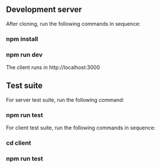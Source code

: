 ## Development server

After cloning, run the following commands in sequence:

### npm install

### npm run dev

The client runs in http://localhost:3000

## Test suite

For server test suite, run the following command:

### npm run test

For client test suite, run the following commands in sequence:

### cd client

### npm run test
